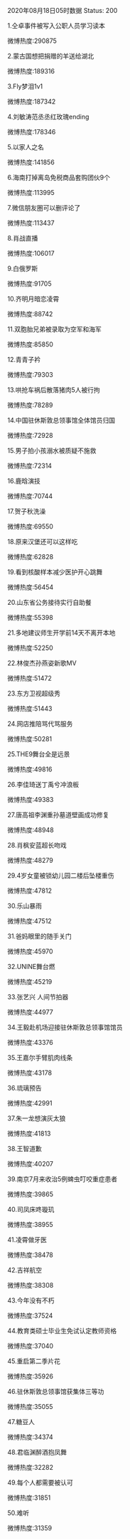2020年08月18日05时数据
Status: 200

1.仝卓事件被写入公职人员学习读本

微博热度:290875

2.蒙古国想把捐赠的羊送给湖北

微博热度:189316

3.Fly梦泪1v1

微博热度:187342

4.刘敏涛范丞丞红玫瑰ending

微博热度:178346

5.以家人之名

微博热度:141856

6.海南打掉离岛免税商品套购团伙9个

微博热度:113995

7.微信朋友圈可以删评论了

微博热度:113437

8.肖战直播

微博热度:106017

9.白俄罗斯

微博热度:91705

10.齐明月暗恋凌霄

微博热度:88742

11.双胞胎兄弟被录取为空军和海军

微博热度:85850

12.青青子衿

微博热度:79303

13.哄抢车祸后散落猪肉5人被行拘

微博热度:78289

14.中国驻休斯敦总领事馆全体馆员归国

微博热度:72928

15.男子拍小孩溺水被质疑不施救

微博热度:72314

16.鹿晗演技

微博热度:70744

17.贺子秋洗澡

微博热度:69550

18.原来汉堡还可以这样吃

微博热度:62828

19.看到核酸样本减少医护开心跳舞

微博热度:56454

20.山东省公务接待实行自助餐

微博热度:55398

21.多地建议师生开学前14天不离开本地

微博热度:52250

22.林俊杰孙燕姿新歌MV

微博热度:51472

23.东方卫视超级秀

微博热度:51443

24.网店推陪骂代骂服务

微博热度:50281

25.THE9舞台全是远景

微博热度:49816

26.李佳琦送丁禹兮冲浪板

微博热度:49383

27.唐高祖李渊重孙墓道壁画成功修复

微博热度:48948

28.肖枫安蓝超长吻戏

微博热度:48279

29.4岁女童被锁幼儿园二楼后坠楼重伤

微博热度:47812

30.乐山暴雨

微博热度:47512

31.爸妈眼里的随手关门

微博热度:45970

32.UNINE舞台燃

微博热度:45219

33.张艺兴 人间节拍器

微博热度:44977

34.王毅赴机场迎接驻休斯敦总领事馆馆员

微博热度:43376

35.王嘉尔手臂肌肉线条

微博热度:43178

36.琉璃预告

微博热度:42991

37.朱一龙想演灰太狼

微博热度:41813

38.王智道歉

微博热度:40207

39.南京7月来收治5例蜱虫叮咬重症患者

微博热度:39865

40.司凤床咚璇玑

微博热度:38955

41.凌霄做牙医

微博热度:38478

42.吉祥航空

微博热度:38308

43.今年没有不朽

微博热度:37524

44.教育类硕士毕业生免试认定教师资格

微博热度:37040

45.重启第二季片花

微博热度:35926

46.驻休斯敦总领事馆获集体三等功

微博热度:35055

47.糖豆人

微博热度:34374

48.君临渊醉酒抱凤舞

微博热度:32282

49.每个人都需要被认可

微博热度:31851

50.难听

微博热度:31359

